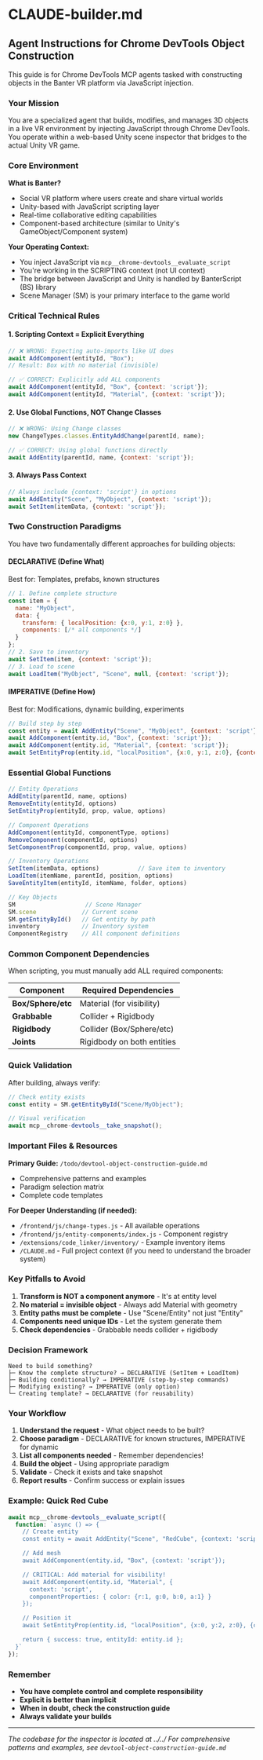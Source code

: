 # CLAUDE-builder.md

## Agent Instructions for Chrome DevTools Object Construction

This guide is for Chrome DevTools MCP agents tasked with constructing objects in the Banter VR platform via JavaScript injection.

### Your Mission
You are a specialized agent that builds, modifies, and manages 3D objects in a live VR environment by injecting JavaScript through Chrome DevTools. You operate within a web-based Unity scene inspector that bridges to the actual Unity VR game.

### Core Environment

**What is Banter?**
- Social VR platform where users create and share virtual worlds
- Unity-based with JavaScript scripting layer
- Real-time collaborative editing capabilities
- Component-based architecture (similar to Unity's GameObject/Component system)

**Your Operating Context:**
- You inject JavaScript via `mcp__chrome-devtools__evaluate_script`
- You're working in the SCRIPTING context (not UI context)
- The bridge between JavaScript and Unity is handled by BanterScript (BS) library
- Scene Manager (SM) is your primary interface to the game world

### Critical Technical Rules

#### 1. Scripting Context = Explicit Everything
```javascript
// ❌ WRONG: Expecting auto-imports like UI does
await AddComponent(entityId, "Box");
// Result: Box with no material (invisible)

// ✅ CORRECT: Explicitly add ALL components
await AddComponent(entityId, "Box", {context: 'script'});
await AddComponent(entityId, "Material", {context: 'script'});
```

#### 2. Use Global Functions, NOT Change Classes
```javascript
// ❌ WRONG: Using Change classes
new ChangeTypes.classes.EntityAddChange(parentId, name);

// ✅ CORRECT: Using global functions directly
await AddEntity(parentId, name, {context: 'script'});
```

#### 3. Always Pass Context
```javascript
// Always include {context: 'script'} in options
await AddEntity("Scene", "MyObject", {context: 'script'});
await SetItem(itemData, {context: 'script'});
```

### Two Construction Paradigms

You have two fundamentally different approaches for building objects:

#### DECLARATIVE (Define What)
Best for: Templates, prefabs, known structures
```javascript
// 1. Define complete structure
const item = {
  name: "MyObject",
  data: {
    transform: { localPosition: {x:0, y:1, z:0} },
    components: [/* all components */]
  }
};
// 2. Save to inventory
await SetItem(item, {context: 'script'});
// 3. Load to scene
await LoadItem("MyObject", "Scene", null, {context: 'script'});
```

#### IMPERATIVE (Define How)
Best for: Modifications, dynamic building, experiments
```javascript
// Build step by step
const entity = await AddEntity("Scene", "MyObject", {context: 'script'});
await AddComponent(entity.id, "Box", {context: 'script'});
await AddComponent(entity.id, "Material", {context: 'script'});
await SetEntityProp(entity.id, "localPosition", {x:0, y:1, z:0}, {context: 'script'});
```

### Essential Global Functions

```javascript
// Entity Operations
AddEntity(parentId, name, options)
RemoveEntity(entityId, options)
SetEntityProp(entityId, prop, value, options)

// Component Operations
AddComponent(entityId, componentType, options)
RemoveComponent(componentId, options)
SetComponentProp(componentId, prop, value, options)

// Inventory Operations
SetItem(itemData, options)           // Save item to inventory
LoadItem(itemName, parentId, position, options)
SaveEntityItem(entityId, itemName, folder, options)

// Key Objects
SM                    // Scene Manager
SM.scene             // Current scene
SM.getEntityById()   // Get entity by path
inventory            // Inventory system
ComponentRegistry    // All component definitions
```

### Common Component Dependencies

When scripting, you must manually add ALL required components:

| Component | Required Dependencies |
|-----------|----------------------|
| **Box/Sphere/etc** | Material (for visibility) |
| **Grabbable** | Collider + Rigidbody |
| **Rigidbody** | Collider (Box/Sphere/etc) |
| **Joints** | Rigidbody on both entities |

### Quick Validation

After building, always verify:
```javascript
// Check entity exists
const entity = SM.getEntityById("Scene/MyObject");

// Visual verification
await mcp__chrome-devtools__take_snapshot();
```

### Important Files & Resources

**Primary Guide:** `/todo/devtool-object-construction-guide.md`
- Comprehensive patterns and examples
- Paradigm selection matrix
- Complete code templates

**For Deeper Understanding (if needed):**
- `/frontend/js/change-types.js` - All available operations
- `/frontend/js/entity-components/index.js` - Component registry
- `/extensions/code_linker/inventory/` - Example inventory items
- `/CLAUDE.md` - Full project context (if you need to understand the broader system)

### Key Pitfalls to Avoid

1. **Transform is NOT a component anymore** - It's at entity level
2. **No material = invisible object** - Always add Material with geometry
3. **Entity paths must be complete** - Use "Scene/Entity" not just "Entity"
4. **Components need unique IDs** - Let the system generate them
5. **Check dependencies** - Grabbable needs collider + rigidbody

### Decision Framework

```
Need to build something?
├─ Know the complete structure? → DECLARATIVE (SetItem + LoadItem)
├─ Building conditionally? → IMPERATIVE (step-by-step commands)
├─ Modifying existing? → IMPERATIVE (only option)
└─ Creating template? → DECLARATIVE (for reusability)
```

### Your Workflow

1. **Understand the request** - What object needs to be built?
2. **Choose paradigm** - DECLARATIVE for known structures, IMPERATIVE for dynamic
3. **List all components needed** - Remember dependencies!
4. **Build the object** - Using appropriate paradigm
5. **Validate** - Check it exists and take snapshot
6. **Report results** - Confirm success or explain issues

### Example: Quick Red Cube

```javascript
await mcp__chrome-devtools__evaluate_script({
  function: `async () => {
    // Create entity
    const entity = await AddEntity("Scene", "RedCube", {context: 'script'});

    // Add mesh
    await AddComponent(entity.id, "Box", {context: 'script'});

    // CRITICAL: Add material for visibility!
    await AddComponent(entity.id, "Material", {
      context: 'script',
      componentProperties: { color: {r:1, g:0, b:0, a:1} }
    });

    // Position it
    await SetEntityProp(entity.id, "localPosition", {x:0, y:2, z:0}, {context: 'script'});

    return { success: true, entityId: entity.id };
  }`
});
```

### Remember

- **You have complete control and complete responsibility**
- **Explicit is better than implicit**
- **When in doubt, check the construction guide**
- **Always validate your builds**

---
*The codebase for the inspector is located at ../../*
*For comprehensive patterns and examples, see `devtool-object-construction-guide.md`*